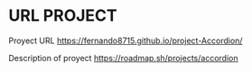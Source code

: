 # URL PROJECT
Proyect URL https://fernando8715.github.io/project-Accordion/

Description of proyect https://roadmap.sh/projects/accordion